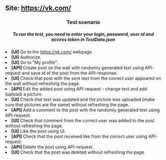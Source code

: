 ## Site: https://vk.com/
<div id="test" align="center">
	<h3>Test scenario</h3>
  <h5>To run the test, you need to enter your login, password, user id and access token in TestData.json</h5>
</div>
<li><strong>[UI]</strong> Go to the <a href="https://vk.com/" class="external-link" rel="nofollow">https://vk.com/</a> webpage.</li><li><strong>[UI]</strong> Authorize.</li><li><strong>[UI]</strong> Go to "My profile".</li><li><strong>[API] </strong>Create post on the wall with randomly generated text using API-request and save id of the post from the API-response.</li><li><strong>[UI]</strong> Check that post with the sent text from the correct user appeared on the wall without refreshing the page.</li><li><strong>[API] </strong>Edit the added post using API-request - change text and add (upload) a picture.</li><li><strong>[UI]</strong> Check that text was updated and the picture was uploaded (make sure that pictures are the same) without refreshing the page.</li><li><strong>[API] </strong>Add a comment to the post with the randomly generated text using API-request.</li><li><strong>[UI]</strong> Check that comment from the correct user was added to the post without refreshing the page.</li><li><strong>[UI]</strong> Like the post using UI.</li><li><strong>[API] </strong>Check that the post received like from the correct user using API-request.</li><li><strong>[API] </strong>Delete the post using API-request.</li><li><strong>[UI]</strong> Check that the post was deleted without refreshing the page</li>
